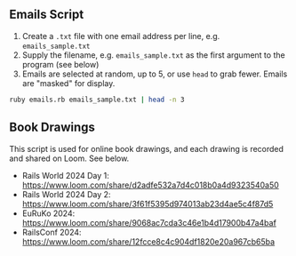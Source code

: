## Emails Script

1. Create a `.txt` file with one email address per line, e.g. `emails_sample.txt`
1. Supply the filename, e.g. `emails_sample.txt` as the first argument to the program (see below)
1. Emails are selected at random, up to 5, or use `head` to grab fewer. Emails are "masked" for display.

```sh
ruby emails.rb emails_sample.txt | head -n 3
```

## Book Drawings

This script is used for online book drawings, and each drawing is recorded and shared on Loom. See below.

- Rails World 2024 Day 1: <https://www.loom.com/share/d2adfe532a7d4c018b0a4d9323540a50>
- Rails World 2024 Day 2: <https://www.loom.com/share/3f61f5395d974013ab23d4ae5c4f87d5>
- EuRuKo 2024: <https://www.loom.com/share/9068ac7cda3c46e1b4d17900b47a4baf>
- RailsConf 2024: <https://www.loom.com/share/12fcce8c4c904df1820e20a967cb65ba>
